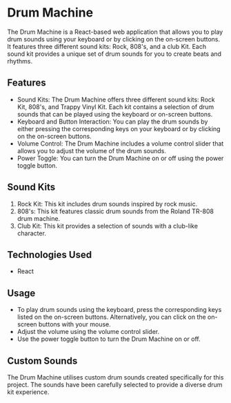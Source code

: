 # Drum Machine

The Drum Machine is a React-based web application that allows you to play drum sounds using your keyboard or by clicking on the on-screen buttons. It features three different sound kits: Rock, 808's, and a club Kit. Each sound kit provides a unique set of drum sounds for you to create beats and rhythms.

## Features
- Sound Kits: The Drum Machine offers three different sound kits: Rock Kit, 808's, and Trappy Vinyl Kit. Each kit contains a selection of drum sounds that can be played using the keyboard or on-screen buttons.
- Keyboard and Button Interaction: You can play the drum sounds by either pressing the corresponding keys on your keyboard or by clicking on the on-screen buttons.
- Volume Control: The Drum Machine includes a volume control slider that allows you to adjust the volume of the drum sounds.
- Power Toggle: You can turn the Drum Machine on or off using the power toggle button.

## Sound Kits
1. Rock Kit: This kit includes drum sounds inspired by rock music.
2. 808's: This kit features classic drum sounds from the Roland TR-808 drum machine.
3. Club Kit: This kit provides a selection of sounds with a club-like character.

## Technologies Used
- React

## Usage
- To play drum sounds using the keyboard, press the corresponding keys listed on the on-screen buttons. Alternatively, you can click on the on-screen buttons with your mouse.
- Adjust the volume using the volume control slider.
- Use the power toggle button to turn the Drum Machine on or off.

## Custom Sounds
The Drum Machine utilises custom drum sounds created specifically for this project. The sounds have been carefully selected to provide a diverse drum kit experience.
